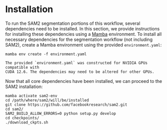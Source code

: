 # Installation 

To run the SAM2 segmentation portions of this workflow, several
dependencies need to be installed. In this section, we provide 
instructions for installing these dependencies using a 
[Mamba](https://mamba.readthedocs.io/en/latest/) environment. 
To install all necessary dependencies for the segmentation workflow 
(not including SAM2), create a Mamba environment using the provided 
`environment.yaml`: 
```
mamba env create -f environment.yaml
```

```{note}
The provided `environment.yaml` was constructed for NVIDIA GPUs compatible with 
CUDA 12.6. The dependencies may need to be altered for other GPUs. 
```

Now that all core dependencies have been installed, we can proceed to 
the SAM2 installation: 
```
mamba activate sam2-env
cd /path/where/sam2/will/be/installed
git clone https://github.com/facebookresearch/sam2.git 
cd sam2/
SAM2_BUILD_ALLOW_ERRORS=0 python setup.py develop
cd checkpoints/
./download_ckpts.sh
```

